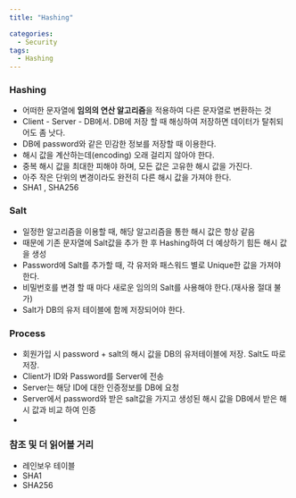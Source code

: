 ```yaml
---
title: "Hashing"

categories:
  - Security
tags:
  - Hashing
---
```

### Hashing
- 어떠한 문자열에 **임의의 연산 알고리즘**을 적용하여 다른 문자열로 변환하는 것
- Client - Server - DB에서. DB에 저장 할 때 해싱하여 저장하면 데이터가 탈취되어도 좀 낫다.
- DB에 password와 같은 민감한 정보를 저장할 때 이용한다.
- 해시 값을 계산하는데(encoding) 오래 걸리지 않아야 한다.
- 중복 해시 값을 최대한 피해야 하며, 모든 값은 고유한 해시 값을 가진다.
- 아주 작은 단위의 변경이라도 완전히 다른 해시 값을 가져야 한다.
- SHA1 , SHA256

### Salt
- 일정한 알고리즘을 이용할 때, 해당 알고리즘을 통한 해시 값은 항상 같음
- 때문에 기존 문자열에 Salt값을 추가 한 후 Hashing하여 더 예상하기 힘든 해시 값을 생성
- Password에 Salt를 추가할 때, 각 유저와 패스워드 별로 Unique한 값을 가져야 한다.
- 비밀번호를 변경 할 때 마다 새로운 임의의 Salt를 사용해야 한다.(재사용 절대 불가)
- Salt가 DB의 유저 테이블에 함께 저장되어야 한다.

### Process
- 회원가입 시 password + salt의 해시 값을 DB의 유저테이블에 저장. Salt도 따로 저장.
- Client가 ID와 Password를 Server에 전송
- Server는 해당 ID에 대한 인증정보를 DB에 요청
- Server에서 password와 받은 salt값을 가지고 생성된 해시 값을 DB에서 받은 해시 값과 비교 하여 인증
- 


### 참조 및 더 읽어볼 거리
- 레인보우 테이블
- SHA1
- SHA256

